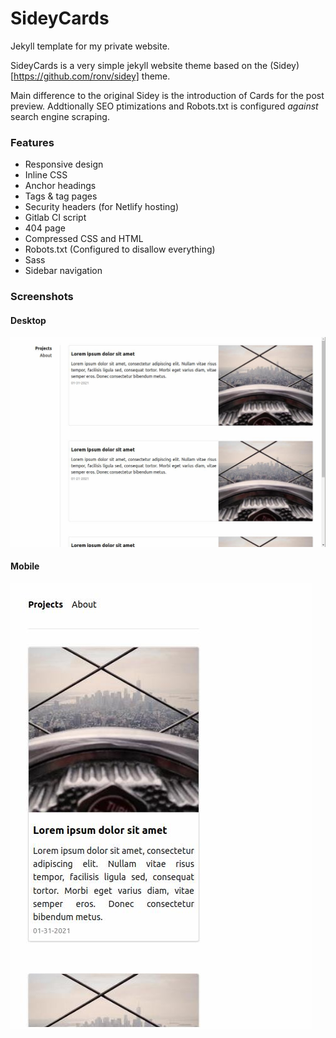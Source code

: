 # SideyCards

Jekyll template for my private website.

SideyCards is a very simple jekyll website theme based on the (Sidey)[https://github.com/ronv/sidey] theme.

Main difference to the original Sidey is the introduction of Cards for the post preview. Addtionally SEO ptimizations and Robots.txt is configured *against* search engine scraping.

### Features

- Responsive design
- Inline CSS
- Anchor headings
- Tags & tag pages
- Security headers (for Netlify hosting)
- Gitlab CI script
- 404 page
- Compressed CSS and HTML
- Robots.txt (Configured to disallow everything)
- Sass
- Sidebar navigation

### Screenshots
#### Desktop
![Screenshot Desktop](screenshot_desktop.jpg)
#### Mobile
![Screenshot Mobile](screenshot_mobile.jpg)
